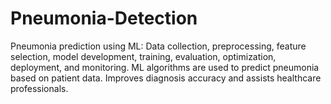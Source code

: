 # Pneumonia-Detection
Pneumonia prediction using ML: Data collection, preprocessing, feature selection, model development, training, evaluation, optimization, deployment, and monitoring. ML algorithms are used to predict pneumonia based on patient data. Improves diagnosis accuracy and assists healthcare professionals.
